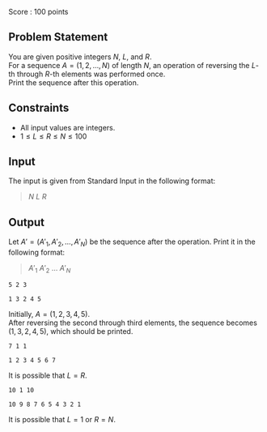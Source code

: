 Score : $100$ points

## Problem Statement

You are given positive integers $N$, $L$, and $R$.<br>
For a sequence $A = (1, 2, \dots, N)$ of length $N$, an operation of reversing the $L$-th through $R$-th elements was performed once.<br>
Print the sequence after this operation.

## Constraints

- All input values are integers.
- $1 \leq L \leq R \leq N \leq 100$

## Input

The input is given from Standard Input in the following format:

> $N$ $L$ $R$

## Output

Let $A' = (A'_1, A'_2, \dots, A'_N)$ be the sequence after the operation. Print it in the following format:

> $A'_1$ $A'_2$ $\dots$ $A'_N$

```input1
5 2 3
```

```output1
1 3 2 4 5
```

Initially, $A = (1, 2, 3, 4, 5)$.<br>
After reversing the second through third elements, the sequence becomes $(1, 3, 2, 4, 5)$, which should be printed.

```input2
7 1 1
```

```output2
1 2 3 4 5 6 7
```

It is possible that $L = R$.

```input3
10 1 10
```

```output3
10 9 8 7 6 5 4 3 2 1
```

It is possible that $L = 1$ or $R = N$.